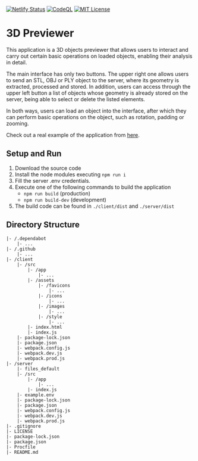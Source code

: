 [![Netlify Status](https://api.netlify.com/api/v1/badges/82add870-d40a-4845-ae9c-c79825808ff1/deploy-status)](https://app.netlify.com/sites/3d-previewer/deploys)
[![CodeQL](https://github.com/Chema22R/3d-previewer/actions/workflows/codeql-analysis.yml/badge.svg)](https://github.com/Chema22R/3d-previewer/actions/workflows/codeql-analysis.yml)
[![MIT License](https://camo.githubusercontent.com/d59450139b6d354f15a2252a47b457bb2cc43828/68747470733a2f2f696d672e736869656c64732e696f2f6e706d2f6c2f7365727665726c6573732e737667)](LICENSE)

# 3D Previewer
This application is a 3D objects previewer that allows users to interact and carry out certain basic operations on loaded objects, enabling their analysis in detail.

The main interface has only two buttons. The upper right one allows users to send an STL, OBJ or PLY object to the server, where its geometry is extracted, processed and stored. In addition, users can access through the upper left button a list of objects whose geometry is already stored on the server, being able to select or delete the listed elements.

In both ways, users can load an object into the interface, after which they can perform basic operations on the object, such as rotation, padding or zooming.

Check out a real example of the application from [here](https://3d-previewer.chema22r.com).

## Setup and Run
1. Download the source code
2. Install the node modules executing `npm run i`
3. Fill the server .env credentials.
4. Execute one of the following commands to build the application
    - `npm run build` (production)
    - `npm run build-dev` (development)
5. The build code can be found in `./client/dist` and `./server/dist`

## Directory Structure
```
|- /.dependabot
    |- ...
|- /.github
    |- ...
|- /client
    |- /src
        |- /app
            |- ...
        |- /assets
            |- /favicons
                |- ...
            |- /icons
                |- ...
            |- /images
                |- ...
            |- /style
                |- ...
        |- index.html
        |- index.js
    |- package-lock.json
    |- package.json
    |- webpack.config.js
    |- webpack.dev.js
    |- webpack.prod.js
|- /server
    |- files_default
    |- /src
        |- /app
            |- ...
        |- index.js
    |- example.env
    |- package-lock.json
    |- package.json
    |- webpack.config.js
    |- webpack.dev.js
    |- webpack.prod.js
|- .gitignore
|- LICENSE
|- package-lock.json
|- package.json
|- Procfile
|- README.md
```
